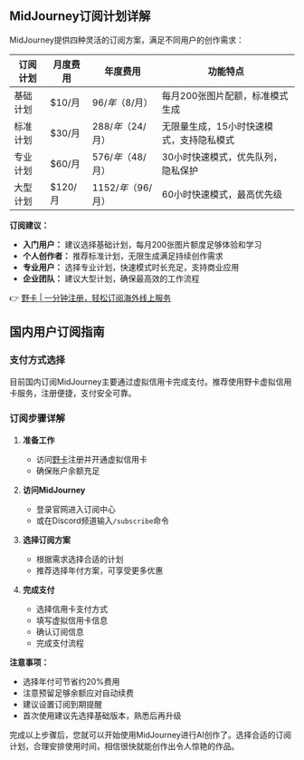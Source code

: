 ## MidJourney订阅计划详解

MidJourney提供四种灵活的订阅方案，满足不同用户的创作需求：

| 订阅计划 | 月度费用 | 年度费用 | 功能特点 |
|---------|---------|----------|----------|
| 基础计划 | $10/月 | $96/年（$8/月） | 每月200张图片配额，标准模式生成 |
| 标准计划 | $30/月 | $288/年（$24/月） | 无限量生成，15小时快速模式，支持隐私模式 |
| 专业计划 | $60/月 | $576/年（$48/月） | 30小时快速模式，优先队列，隐私保护 |
| 大型计划 | $120/月 | $1152/年（$96/月） | 60小时快速模式，最高优先级 |

**订阅建议：**

- **入门用户：** 建议选择基础计划，每月200张图片额度足够体验和学习
- **个人创作者：** 推荐标准计划，无限生成满足持续创作需求
- **专业用户：** 选择专业计划，快速模式时长充足，支持商业应用
- **企业团队：** 建议大型计划，确保最高效的工作流程

👉 [野卡 | 一分钟注册，轻松订阅海外线上服务](https://bit.ly/bewildcard)

## 国内用户订阅指南

### 支付方式选择

目前国内订阅MidJourney主要通过虚拟信用卡完成支付。推荐使用野卡虚拟信用卡服务，注册便捷，支付安全可靠。

### 订阅步骤详解

1. **准备工作**
   - 访问[野卡](https://bit.ly/bewildcard)注册并开通虚拟信用卡
   - 确保账户余额充足

2. **访问MidJourney**
   - 登录官网进入订阅中心
   - 或在Discord频道输入`/subscribe`命令

3. **选择订阅方案**
   - 根据需求选择合适的计划
   - 推荐选择年付方案，可享受更多优惠

4. **完成支付**
   - 选择信用卡支付方式
   - 填写虚拟信用卡信息
   - 确认订阅信息
   - 完成支付流程

**注意事项：**

- 选择年付可节省约20%费用
- 注意预留足够余额应对自动续费
- 建议设置订阅到期提醒
- 首次使用建议先选择基础版本，熟悉后再升级

完成以上步骤后，您就可以开始使用MidJourney进行AI创作了。选择合适的订阅计划，合理安排使用时间，相信很快就能创作出令人惊艳的作品。